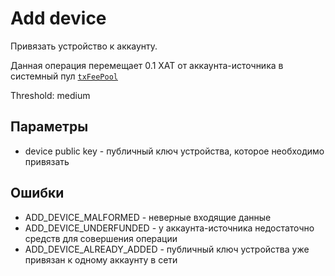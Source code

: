 # Add device

Привязать устройство к аккаунту.

Данная операция перемещает 0.1 XAT от аккаунта-источника в системный пул [`txFeePool`][1]

Threshold: medium

## Параметры

- device public key - публичный ключ устройства, которое необходимо привязать

## Ошибки

- ADD_DEVICE_MALFORMED - неверные входящие данные
- ADD_DEVICE_UNDERFUNDED - у аккаунта-источника недостаточно средств для совершения операции
- ADD_DEVICE_ALREADY_ADDED - публичный ключ устройства уже привязан к одному аккаунту в сети

[1]: ../glossary/system-pools.md#txfeepool